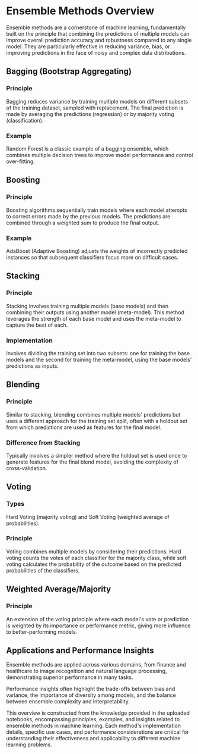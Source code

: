 # Ensemble Methods Overview

Ensemble methods are a cornerstone of machine learning, fundamentally built on the principle that combining the predictions of multiple models can improve overall prediction accuracy and robustness compared to any single model. They are particularly effective in reducing variance, bias, or improving predictions in the face of noisy and complex data distributions.

## Bagging (Bootstrap Aggregating)

### Principle
Bagging reduces variance by training multiple models on different subsets of the training dataset, sampled with replacement. The final prediction is made by averaging the predictions (regression) or by majority voting (classification).

### Example
Random Forest is a classic example of a bagging ensemble, which combines multiple decision trees to improve model performance and control over-fitting.

## Boosting

### Principle
Boosting algorithms sequentially train models where each model attempts to correct errors made by the previous models. The predictions are combined through a weighted sum to produce the final output.

### Example
AdaBoost (Adaptive Boosting) adjusts the weights of incorrectly predicted instances so that subsequent classifiers focus more on difficult cases.

## Stacking

### Principle
Stacking involves training multiple models (base models) and then combining their outputs using another model (meta-model). This method leverages the strength of each base model and uses the meta-model to capture the best of each.

### Implementation
Involves dividing the training set into two subsets: one for training the base models and the second for training the meta-model, using the base models' predictions as inputs.

## Blending

### Principle
Similar to stacking, blending combines multiple models' predictions but uses a different approach for the training set split, often with a holdout set from which predictions are used as features for the final model.

### Difference from Stacking
Typically involves a simpler method where the holdout set is used once to generate features for the final blend model, avoiding the complexity of cross-validation.

## Voting

### Types
Hard Voting (majority voting) and Soft Voting (weighted average of probabilities).

### Principle
Voting combines multiple models by considering their predictions. Hard voting counts the votes of each classifier for the majority class, while soft voting calculates the probability of the outcome based on the predicted probabilities of the classifiers.

## Weighted Average/Majority

### Principle
An extension of the voting principle where each model's vote or prediction is weighted by its importance or performance metric, giving more influence to better-performing models.

## Applications and Performance Insights

Ensemble methods are applied across various domains, from finance and healthcare to image recognition and natural language processing, demonstrating superior performance in many tasks.

Performance insights often highlight the trade-offs between bias and variance, the importance of diversity among models, and the balance between ensemble complexity and interpretability.

This overview is constructed from the knowledge provided in the uploaded notebooks, encompassing principles, examples, and insights related to ensemble methods in machine learning. Each method's implementation details, specific use cases, and performance considerations are critical for understanding their effectiveness and applicability to different machine learning problems.
